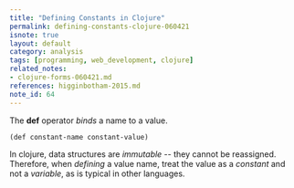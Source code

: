 ```yaml
---
title: "Defining Constants in Clojure"
permalink: defining-constants-clojure-060421
isnote: true
layout: default
category: analysis
tags: [programming, web_development, clojure]
related_notes: 
- clojure-forms-060421.md
references: higginbotham-2015.md
note_id: 64
---
```


The **def** operator *binds* a name to a value. 

`(def constant-name constant-value)`

In clojure, data structures are *immutable* -- they cannot be reassigned. Therefore, when *defining* a value name, treat the value as a *constant* and not a *variable*, as is typical in other languages.
